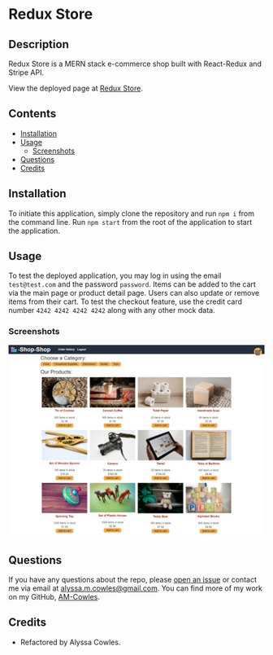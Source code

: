 # Redux Store

## Description
Redux Store is a MERN stack e-commerce shop built with React-Redux and Stripe API.
            
View the deployed page at [Redux Store]().

## Contents
* [Installation](#Installation)
* [Usage](#Usage)
   * [Screenshots](#Screenshots)
* [Questions](#Questions)
* [Credits](#Credits)

## Installation
To initiate this application, simply clone the repository and run `npm i` from the command line.  Run `npm start` from the root of the application to start the application.

## Usage
To test the deployed application, you may log in using the email `test@test.com` and the password `password`.  Items can be added to the cart via the main page or product detail page.  Users can also update or remove items from their cart.  To test the checkout feature, use the credit card number `4242 4242 4242 4242` along with any other mock data.
    
### Screenshots
![Redux Store](assets/images/screenshot.png)

## Questions
If you have any questions about the repo, please [open an issue](https://github.com/AM-Cowles/redux-store/issues) or contact me via email at alyssa.m.cowles@gmail.com. You can find more of my work on my GitHub, [AM-Cowles](https://github.com/AM-Cowles).
    
## Credits
* Refactored by Alyssa Cowles.
